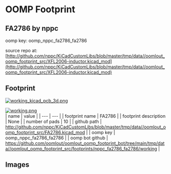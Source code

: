# OOMP Footprint  
## FA2786  by nppc  
  
oomp key: oomp_nppc_fa2786_fa2786  
  
source repo at: [http://github.com/nppc/KiCadCustomLibs/blob/master/tmp/data//oomlout_oomp_footprint_src/XFL2006-inductor.kicad_mod](http://github.com/nppc/KiCadCustomLibs/blob/master/tmp/data//oomlout_oomp_footprint_src/XFL2006-inductor.kicad_mod)  
## Footprint  
  
[![working_kicad_pcb_3d.png](working_kicad_pcb_3d_600.png)](working_kicad_pcb_3d.png)  
  
[![working.png](working_600.png)](working.png)  
| name | value | 
| --- | --- | 
| footprint name | FA2786 | 
| footprint description | None | 
| number of pads | 10 | 
| github path | http://github.com/nppc/KiCadCustomLibs/blob/master/tmp/data//oomlout_oomp_footprint_src/FA2786.kicad_mod | 
| oomp key | oomp_nppc_fa2786_fa2786 | 
| oomp bot github | https://github.com/oomlout/oomlout_oomp_footprint_bot/tree/main/tmp/data//oomlout_oomp_footprint_src/footprints/nppc_fa2786_fa2786/working | 
## Images  
